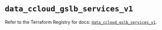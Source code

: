 # `data_ccloud_gslb_services_v1`

Refer to the Terraform Registry for docs: [`data_ccloud_gslb_services_v1`](https://registry.terraform.io/providers/sap-cloud-infrastructure/sci/2.2.1/docs/data-sources/ccloud_gslb_services_v1).
